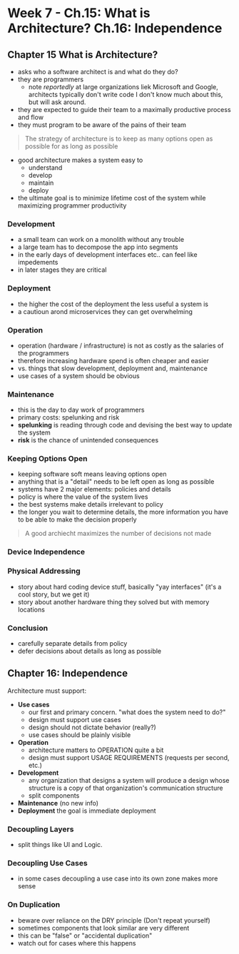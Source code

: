 
# Week 7 - Ch.15: What is Architecture? Ch.16: Independence

## Chapter 15 What is Architecture?

- asks who a software architect is and what do they do?
- they are programmers 
  - note _reportedly_ at large organizations liek Microsoft and Google, architects typically don't write code I don't know much about this, but will ask around.
- they are expected to guide their team to a maximally productive process and flow
- they must program to be aware of the pains of their team

> The strategy of architecture is to keep as many options open as possible for as long as possible

- good architecture makes a system easy to
  - understand
  - develop
  - maintain
  - deploy
- the ultimate goal is to minimize lifetime cost of the system while maximizing programmer productivity

### Development

- a small team can work on a monolith without any trouble
- a large team has to decompose the app into segments
- in the early days of development interfaces etc.. can feel like impedements
- in later stages they are critical

### Deployment

- the higher the cost of the deployment the less useful a system is
- a cautioun arond microservices they can get overwhelming

### Operation

- operation (hardware / infrastructure) is not as costly as the salaries of the programmers
- therefore increasing hardware spend is often cheaper and easier 
- vs. things that slow development, deployment and, maintenance
- use cases of a system should be obvious

### Maintenance

- this is the day to day work of programmers
- primary costs: spelunking and risk
- **spelunking** is reading through code and devising the best way to update the system
- **risk** is the chance of unintended consequences

### Keeping Options Open

- keeping software soft means leaving options open
- anything that is a "detail" needs to be left open as long as possible
- systems have 2 major elements: policies and details
- policy is where the value of the system lives
- the best systems make details irrelevant to policy
- the longer you wait to determine details, the more information you have to be able to make the decision properly

> A good archiecht maximizes the number of decisions not made

### Device Independence
### Physical Addressing

- story about hard coding device stuff, basically "yay interfaces" (it's a cool story, but we get it)
- story about another hardware thing they solved but with memory locations

### Conclusion

- carefully separate details from policy
- defer decisions about details as long as possible

## Chapter 16: Independence

Architecture must support:

- **Use cases**
  - our first and primary concern. "what does the system need to do?"
  - design must support use cases
  - design should not dictate behavior (really?)
  - use cases should be plainly visible
- **Operation**
  - architecture matters to OPERATION quite a bit
  - design must support USAGE REQUIREMENTS (requests per second, etc.)
- **Development**
  - any organization that designs a system will produce a design whose structure is a copy of that organization's communication structure
  - split components 
- **Maintenance** (no new info)
- **Deployment** the goal is immediate deployment

### Decoupling Layers

- split things like UI and Logic. 

### Decoupling Use Cases

- in some cases decoupling a use case into its own zone makes more sense

### On Duplication

- beware over reliance on the DRY principle (Don't repeat yourself)
- sometimes components that look similar are very different
- this can be "false" or "accidental duplication"
- watch out for cases where this happens



